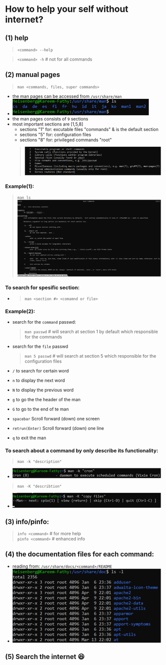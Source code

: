 # How to help your self without internet?

## (1) help  
>```<command> --help```

>``<command> -h`` # not for all commands

## (2) manual pages
> ``man <commands, files, super commands>``
   - the man pages can be accessed from ``/usr/share/man``
   - ![alt text](screens/image-13.png)
   - the man pages consists of `9` sections
   - most important sections are [1,5,8]
        - sections "1" for: excutable files "commands" & is the default section 
        - sections "5" for: configuration files
        - sections "8" for: privileged commands "root"
        > ![alt text](screens/image-9.png)


### Example(1):
> ``man ls``
    ![alt text](screens/image-8.png)    

### To search for spesific section:
- > ``man <section #> <comamnd or file>``


### Example(2):
- search for the ``command`` passwd:
    >```man passwd``` # will search at section 1 by default which responsible for the commands
- search for the `file` passwd  
    >``man 5 passwd`` # will search at section 5 which responsible for the configuration files  


- `/` to search for certain word
- `n` to display  the next word 
- `N` to display the previous word
- `g` to go the the header of the man
- `G` to go to the end of te man 
- `spacebar` Scroll forward (down) one screen
- `retrun(Enter)` Scroll forward (down) one line
- `q` to exit the man 


### To search about a command by only describe its functionality:
> ``man -k "description"``
- ![alt text](screens/image-10.png)
> ``man -K "describtion"``
- ![alt text](screens/image-11.png)


## (3) info/pinfo:
> ``info <command>`` # for more help    
> ``pinfo <command>`` # enhanced info

## (4) the documentation files for each command:
- reading from: ``/usr/share/docs/<command>/README``
- ![alt text](screens/image-12.png)

## (5) Search the internet 😆